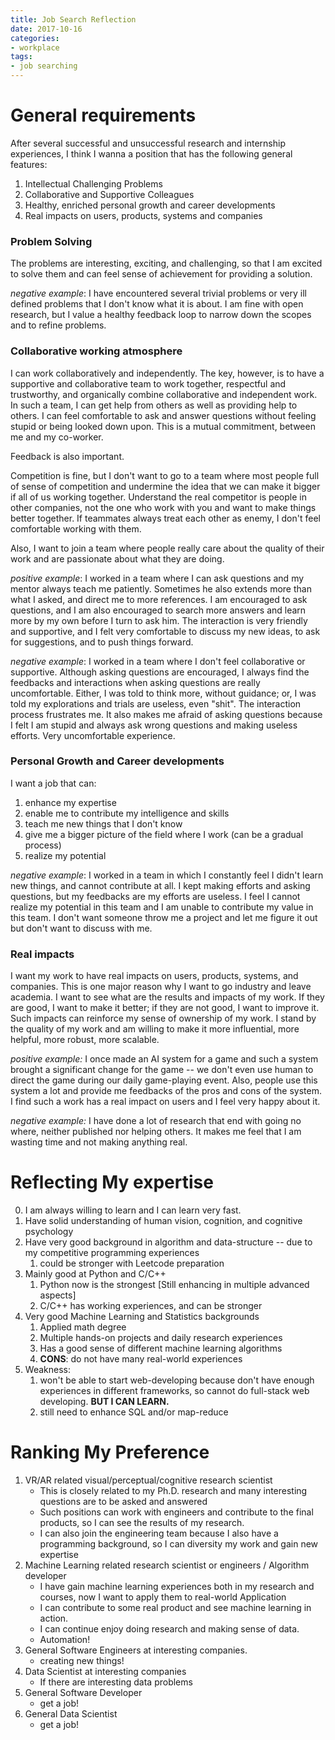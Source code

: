 ```yaml
---
title: Job Search Reflection
date: 2017-10-16
categories: 
- workplace
tags:
- job searching
---
```


# General requirements

After several successful and unsuccessful research and internship experiences, I think I wanna a position that has the following general features:

1. Intellectual Challenging Problems
2. Collaborative and Supportive Colleagues
3. Healthy, enriched personal growth and career developments
4. Real impacts on users, products, systems and companies

### Problem Solving

The problems are interesting, exciting, and challenging, so that I am excited to solve them and can feel sense of achievement for providing a solution.

*negative example*: I have encountered several trivial problems or very ill defined problems that I don't know what it is about. I am fine with open research, but I value a healthy feedback loop to narrow down the scopes and to refine problems.

### Collaborative working atmosphere

I can work collaboratively and independently. The key, however, is to have a supportive and collaborative team to work together, respectful and trustworthy, and organically combine collaborative and independent work. In such a team, I can get help from others as well as providing help to others. I can feel comfortable to ask and answer questions without feeling stupid or being looked down upon. This is a mutual commitment, between me and my co-worker. 

Feedback is also important.

Competition is fine, but I don't want to go to a team where most people full of sense of competition and undermine the idea that we can make it bigger if all of us working together. Understand the real competitor is people in other companies, not the one who work with you and want to make things better together. If teammates always treat each other as enemy, I don't feel comfortable working with them.

Also, I want to join a team where people really care about the quality of their work and are passionate about what they are doing.

*positive example*: I worked in a team where I can ask questions and my mentor always teach me patiently. Sometimes he also extends more than what I asked, and direct me to more references. I am encouraged to ask questions, and I am also encouraged to search more answers and learn more by my own before I turn to ask him. The interaction is very friendly and supportive, and I felt very comfortable to discuss my new ideas, to ask for suggestions, and to push things forward.

*negative example*: I worked in a team where I don't feel collaborative or supportive. Although asking questions are encouraged, I always find the feedbacks and interactions when asking questions are really uncomfortable. Either, I was told to think more, without guidance; or, I was told my explorations and trials are useless, even "shit". The interaction process frustrates me. It also makes me afraid of asking questions because I felt I am stupid and always ask wrong questions and making useless efforts. Very uncomfortable experience.  

### Personal Growth and Career developments

I want a job that can:

1. enhance my expertise
2. enable me to contribute my intelligence and skills
3. teach me new things that I don't know
4. give me a bigger picture of the field where I work (can be a gradual process)
5. realize my potential

*negative example*: I worked in a team in which I constantly feel I didn't learn new things, and cannot contribute at all. I kept making efforts and asking questions, but my feedbacks are my efforts are useless. I feel I cannot realize my potential in this team and I am unable to contribute my value in this team. I don't want someone throw me a project and let me figure it out but don't want to discuss with me.

### Real impacts

I want my work to have real impacts on users, products, systems, and companies. This is one major reason why I want to go industry and leave academia. I want to see what are the results and impacts of my work. If they are good, I want to make it better; if they are not good, I want to improve it. Such impacts can reinforce my sense of ownership of my work. I stand by the quality of my work and am willing to make it more influential, more helpful, more robust, more scalable.

*positive example:* I once made an AI system for a game and such a system brought a significant change for the game -- we don't even use human to direct the game during our daily game-playing event. Also, people use this system a lot and provide me feedbacks of the pros and cons of the system. I find such a work has a real impact on users and I feel very happy about it.

*negative example:* I have done a lot of research that end with going no where, neither published nor helping others. It makes me feel that I am wasting time and not making anything real.

# Reflecting My expertise

0. I am always willing to learn and I can learn very fast.
1. Have solid understanding of human vision, cognition, and cognitive psychology
2. Have very good background in algorithm and data-structure -- due to my competitive programming experiences
    1. could be stronger with Leetcode preparation
3. Mainly good at Python and C/C++
    1. Python now is the strongest [Still enhancing in multiple advanced aspects]
    2. C/C++ has working experiences, and can be stronger  
4. Very good Machine Learning and Statistics backgrounds
    1. Applied math degree
    2. Multiple hands-on projects and daily research experiences
    3. Has a good sense of different machine learning algorithms
    4. **CONS**: do not have many real-world experiences
5. Weakness:
    1. won't be able to start web-developing because don't have enough experiences in different frameworks, so cannot do full-stack web developing. **BUT I CAN LEARN.**
    2. still need to enhance SQL and/or map-reduce



# Ranking My Preference

1. VR/AR related visual/perceptual/cognitive research scientist
    - This is closely related to my Ph.D. research and many interesting questions are to be asked and answered
    - Such positions can work with engineers and contribute to the final products, so I can see the results of my research.
    - I can also join the engineering team because I also have a programming background, so I can diversity my work and gain new expertise
2. Machine Learning related research scientist or engineers / Algorithm developer
    - I have gain machine learning experiences both in my research and courses, now I want to apply them to real-world Application
    - I can contribute to some real product and see machine learning in action.
    - I can continue enjoy doing research and making sense of data.
    - Automation!
3. General Software Engineers at interesting companies.
    - creating new things!
4. Data Scientist at interesting companies
    - If there are interesting data problems
5. General Software Developer
    - get a job!
6. General Data Scientist
    - get a job!
